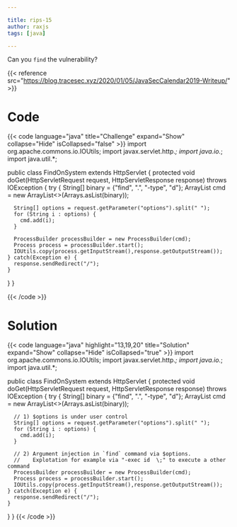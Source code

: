 ```yaml
---

title: rips-15
author: raxjs
tags: [java]

---
```


Can you `find` the vulnerability?

<!--more-->
{{< reference src="https://blog.tracesec.xyz/2020/01/05/JavaSecCalendar2019-Writeup/" >}}

# Code
{{< code language="java"  title="Challenge" expand="Show" collapse="Hide" isCollapsed="false" >}}
import org.apache.commons.io.IOUtils;
import javax.servlet.http.*;
import java.io.*;
import java.util.*;

public class FindOnSystem extends HttpServlet {
  protected void doGet(HttpServletRequest request, HttpServletResponse response) throws IOException {
    try {
      String[] binary = {"find", ".", "-type", "d"};
      ArrayList<String> cmd = new ArrayList<>(Arrays.asList(binary));

      String[] options = request.getParameter("options").split(" ");
      for (String i : options) {
        cmd.add(i);
      }

      ProcessBuilder processBuilder = new ProcessBuilder(cmd);
      Process process = processBuilder.start();
      IOUtils.copy(process.getInputStream(),response.getOutputStream());
    } catch(Exception e) {
      response.sendRedirect("/");
    }
  }
}

{{< /code >}}

# Solution
{{< code language="java" highlight="13,19,20" title="Solution" expand="Show" collapse="Hide" isCollapsed="true" >}}
import org.apache.commons.io.IOUtils;
import javax.servlet.http.*;
import java.io.*;
import java.util.*;

public class FindOnSystem extends HttpServlet {
  protected void doGet(HttpServletRequest request, HttpServletResponse response) throws IOException {
    try {
      String[] binary = {"find", ".", "-type", "d"};
      ArrayList<String> cmd = new ArrayList<>(Arrays.asList(binary));

      // 1) $options is under user control
      String[] options = request.getParameter("options").split(" ");
      for (String i : options) {
        cmd.add(i);
      }

      // 2) Argument injection in `find` command via $options. 
      //    Explotation for example via "-exec id  \;" to execute a other command
      ProcessBuilder processBuilder = new ProcessBuilder(cmd);
      Process process = processBuilder.start();
      IOUtils.copy(process.getInputStream(),response.getOutputStream());
    } catch(Exception e) {
      response.sendRedirect("/");
    }
  }
}
{{< /code >}}
